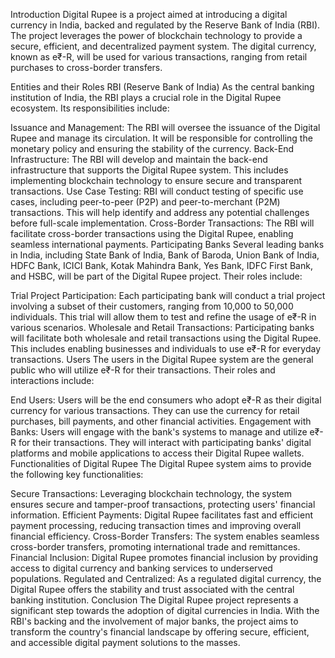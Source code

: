 Introduction
Digital Rupee is a project aimed at introducing a digital currency in India, backed and regulated by the Reserve Bank of India (RBI). The project leverages the power of blockchain technology to provide a secure, efficient, and decentralized payment system. The digital currency, known as e₹-R, will be used for various transactions, ranging from retail purchases to cross-border transfers.

Entities and their Roles
RBI (Reserve Bank of India)
As the central banking institution of India, the RBI plays a crucial role in the Digital Rupee ecosystem. Its responsibilities include:

Issuance and Management: The RBI will oversee the issuance of the Digital Rupee and manage its circulation. It will be responsible for controlling the monetary policy and ensuring the stability of the currency.
Back-End Infrastructure: The RBI will develop and maintain the back-end infrastructure that supports the Digital Rupee system. This includes implementing blockchain technology to ensure secure and transparent transactions.
Use Case Testing: RBI will conduct testing of specific use cases, including peer-to-peer (P2P) and peer-to-merchant (P2M) transactions. This will help identify and address any potential challenges before full-scale implementation.
Cross-Border Transactions: The RBI will facilitate cross-border transactions using the Digital Rupee, enabling seamless international payments.
Participating Banks
Several leading banks in India, including State Bank of India, Bank of Baroda, Union Bank of India, HDFC Bank, ICICI Bank, Kotak Mahindra Bank, Yes Bank, IDFC First Bank, and HSBC, will be part of the Digital Rupee project. Their roles include:

Trial Project Participation: Each participating bank will conduct a trial project involving a subset of their customers, ranging from 10,000 to 50,000 individuals. This trial will allow them to test and refine the usage of e₹-R in various scenarios.
Wholesale and Retail Transactions: Participating banks will facilitate both wholesale and retail transactions using the Digital Rupee. This includes enabling businesses and individuals to use e₹-R for everyday transactions.
Users
The users in the Digital Rupee system are the general public who will utilize e₹-R for their transactions. Their roles and interactions include:

End Users: Users will be the end consumers who adopt e₹-R as their digital currency for various transactions. They can use the currency for retail purchases, bill payments, and other financial activities.
Engagement with Banks: Users will engage with the bank's systems to manage and utilize e₹-R for their transactions. They will interact with participating banks' digital platforms and mobile applications to access their Digital Rupee wallets.
Functionalities of Digital Rupee
The Digital Rupee system aims to provide the following key functionalities:

Secure Transactions: Leveraging blockchain technology, the system ensures secure and tamper-proof transactions, protecting users' financial information.
Efficient Payments: Digital Rupee facilitates fast and efficient payment processing, reducing transaction times and improving overall financial efficiency.
Cross-Border Transfers: The system enables seamless cross-border transfers, promoting international trade and remittances.
Financial Inclusion: Digital Rupee promotes financial inclusion by providing access to digital currency and banking services to underserved populations.
Regulated and Centralized: As a regulated digital currency, the Digital Rupee offers the stability and trust associated with the central banking institution.
Conclusion
The Digital Rupee project represents a significant step towards the adoption of digital currencies in India. With the RBI's backing and the involvement of major banks, the project aims to transform the country's financial landscape by offering secure, efficient, and accessible digital payment solutions to the masses.
